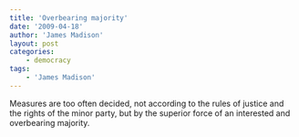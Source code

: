 ```yaml
---
title: 'Overbearing majority'
date: '2009-04-18'
author: 'James Madison'
layout: post
categories:
    - democracy
tags:
    - 'James Madison'
---
```


Measures are too often decided, not according to the rules of justice and the rights of the minor party, but by the superior force of an interested and overbearing majority.
